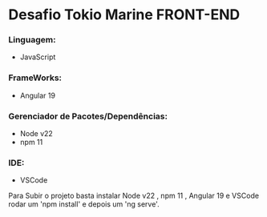 # Desafio Tokio Marine FRONT-END


### Linguagem: 

- JavaScript
### FrameWorks: 

-  Angular 19

### Gerenciador de Pacotes/Dependências:

- Node v22
- npm 11

### IDE:

- VSCode


Para Subir o projeto basta instalar Node v22 , npm 11 , Angular 19 e VSCode rodar um 'npm install' e depois um 'ng serve'.
